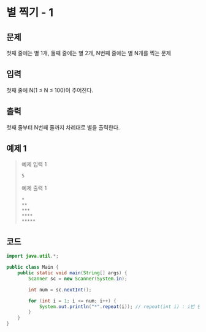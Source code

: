 # 별 찍기 - 1

## 문제
첫째 줄에는 별 1개, 둘째 줄에는 별 2개, N번째 줄에는 별 N개를 찍는 문제

## 입력
첫째 줄에 N(1 ≤ N ≤ 100)이 주어진다.

## 출력
첫째 줄부터 N번째 줄까지 차례대로 별을 출력한다.

## 예제 1

> 예제 입력 1
> ```
> 5
> ```
> 예제 출력 1
> ```
> *
> **
> ***
> ****
> *****
> ```

## 코드
```java
import java.util.*;

public class Main {
    public static void main(String[] args) {
        Scanner sc = new Scanner(System.in);

        int num = sc.nextInt();

        for (int i = 1; i <= num; i++) {
            System.out.println("*".repeat(i)); // repeat(int i) : i번 만큼 문자열을 반복
        }
    }
}
```

